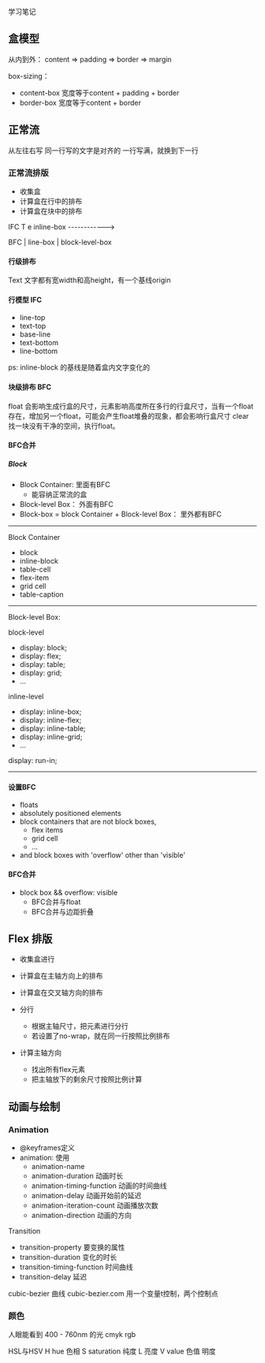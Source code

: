学习笔记

## 盒模型
从内到外：
content => padding => border => margin

box-sizing：
- content-box 宽度等于content + padding + border
- border-box 宽度等于content + border


## 正常流
从左往右写
同一行写的文字是对齐的
一行写满，就换到下一行

### 正常流排版
- 收集盒
- 计算盒在行中的排布
- 计算盒在块中的排布

IFC
T e inline-box
------------>

BFC
| line-box
| block-level-box

#### 行级排布
Text
文字都有宽width和高height，有一个基线origin
#### 行模型 IFC
- line-top
- text-top
- base-line
- text-bottom
- line-bottom

ps: inline-block 的基线是随着盒内文字变化的

#### 块级排布 BFC
float 会影响生成行盒的尺寸，元素影响高度所在多行的行盒尺寸，当有一个float存在，增加另一个float，可能会产生float堆叠的现象，都会影响行盒尺寸
clear 找一块没有干净的空间，执行float。

#### BFC合并

##### Block
- Block Container: 里面有BFC
    - 能容纳正常流的盒
- Block-level Box： 外面有BFC
- Block-box = block Container + Block-level Box： 里外都有BFC

----
Block Container
- block
- inline-block
- table-cell
- flex-item
- grid cell
- table-caption

----
Block-level Box:

block-level
- display: block;
- display: flex;
- display: table;
- display: grid;
- ...

inline-level
- display: inline-box;
- display: inline-flex;
- display: inline-table;
- display: inline-grid;
- ...

display: run-in;

-----

#### 设置BFC
- floats
- absolutely positioned elements
- block containers that are not block boxes,
    - flex items
    - grid cell
    - ...
- and block boxes with 'overflow' other than 'visible'

#### BFC合并
- block box && overflow: visible
    - BFC合并与float
    - BFC合并与边距折叠

## Flex 排版
- 收集盒进行
- 计算盒在主轴方向上的排布
- 计算盒在交叉轴方向的排布

- 分行
    - 根据主轴尺寸，把元素进行分行
    - 若设置了no-wrap，就在同一行按照比例排布

- 计算主轴方向
    - 找出所有flex元素
    - 把主轴放下的剩余尺寸按照比例计算

## 动画与绘制

### Animation
- @keyframes定义
- animation: 使用
    - animation-name
    -  animation-duration 动画时长
    -  animation-timing-function 动画的时间曲线
    -  animation-delay 动画开始前的延迟
    -  animation-iteration-count 动画播放次数
    -  animation-direction 动画的方向

Transition
- transition-property 要变换的属性
- transition-duration 变化的时长
- transition-timing-function 时间曲线
- transition-delay 延迟

cubic-bezier 曲线 cubic-bezier.com
用一个变量t控制，两个控制点

### 颜色
人眼能看到 400 - 760nm 的光
cmyk 
rgb

HSL与HSV
H hue 色相
S saturation 纯度
L 亮度
V value 色值 明度


